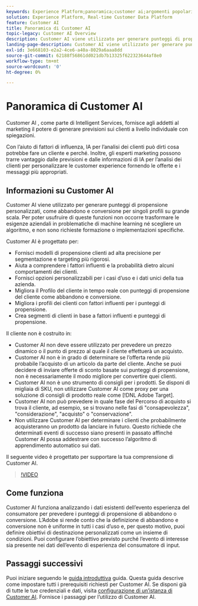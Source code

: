 ```yaml
---
keywords: Experience Platform;panoramica;customer ai;argomenti popolari;panoramica customer ai
solution: Experience Platform, Real-time Customer Data Platform
feature: Customer AI
title: Panoramica di Customer AI
topic-legacy: Customer AI Overview
description: Customer AI viene utilizzato per generare punteggi di propensione personalizzati, come abbandono e conversione per singoli profili su grande scala. Per poter usufruire di queste funzioni non occorre trasformare le esigenze aziendali in problematiche di machine learning né scegliere un algoritmo, e non sono richieste formazione o implementazioni specifiche.
landing-page-description: Customer AI viene utilizzato per generare punteggi di propensione personalizzati, come abbandono e conversione per singoli profili su grande scala.
exl-id: 3e668103-e2a2-4ce6-a40a-8029a6aaa8dd
source-git-commit: 62188f56861dd021db7b13325f622323644af8e0
workflow-type: tm+mt
source-wordcount: '0'
ht-degree: 0%

---
```



# Panoramica di Customer AI

Customer AI , come parte di Intelligent Services, fornisce agli addetti al marketing il potere di generare previsioni sui clienti a livello individuale con spiegazioni.

Con l’aiuto di fattori di influenza, IA per l’analisi dei clienti può dirti cosa potrebbe fare un cliente e perché. Inoltre, gli esperti marketing possono trarre vantaggio dalle previsioni e dalle informazioni di IA per l’analisi dei clienti per personalizzare le customer experience fornendo le offerte e i messaggi più appropriati.

## Informazioni su Customer AI

Customer AI viene utilizzato per generare punteggi di propensione personalizzati, come abbandono e conversione per singoli profili su grande scala. Per poter usufruire di queste funzioni non occorre trasformare le esigenze aziendali in problematiche di machine learning né scegliere un algoritmo, e non sono richieste formazione o implementazioni specifiche.

Customer AI è progettato per:

- Fornisci modelli di propensione clienti ad alta precisione per segmentazione e targeting più rigorosi.
- Aiuta a comprendere i fattori influenti e la probabilità dietro alcuni comportamenti dei clienti.
- Fornisci opzioni personalizzabili per i casi d’uso e i dati unici della tua azienda.
- Migliora il Profilo del cliente in tempo reale con punteggi di propensione del cliente come abbandono e conversione.
- Migliora i profili dei clienti con fattori influenti per i punteggi di propensione.
- Crea segmenti di clienti in base a fattori influenti e punteggi di propensione.

Il cliente non è costruito in:

- Customer AI non deve essere utilizzato per prevedere un prezzo dinamico o il punto di prezzo al quale il cliente effettuerà un acquisto.
- Customer AI non è in grado di determinare se l’offerta rende più probabile l’acquisto di un articolo da parte del cliente. Anche se puoi decidere di inviare offerte di sconto basate sui punteggi di propensione, non è necessariamente il modo migliore per convertire quei clienti.
- Customer AI non è uno strumento di consigli per i prodotti. Se disponi di migliaia di SKU, non utilizzare Customer AI come proxy per una soluzione di consigli di prodotto reale come [!DNL Adobe Target].
- Customer AI non può prevedere in quale fase del Percorso di acquisto si trova il cliente, ad esempio, se si trovano nelle fasi di &quot;consapevolezza&quot;, &quot;considerazione&quot;, &quot;acquisto&quot; o &quot;conservazione&quot;.
- Non utilizzare Customer AI per determinare i clienti che probabilmente acquisteranno un prodotto da lanciare in futuro. Questo richiede che determinati eventi di successo siano presenti in passato affinché Customer AI possa addestrare con successo l’algoritmo di apprendimento automatico sui dati.

Il seguente video è progettato per supportare la tua comprensione di Customer AI.

>[!VIDEO](https://video.tv.adobe.com/v/32664?learn=on&quality=12)

## Come funziona

Customer AI funziona analizzando i dati esistenti dell’evento esperienza del consumatore per prevedere i punteggi di propensione di abbandono o conversione. L’Adobe si rende conto che la definizione di abbandono e conversione non è uniforme in tutti i casi d’uso e, per questo motivo, puoi definire obiettivi di destinazione personalizzati come un insieme di condizioni. Puoi configurare l’obiettivo previsto purché l’evento di interesse sia presente nei dati dell’evento di esperienza del consumatore di input.

## Passaggi successivi

Puoi iniziare seguendo le [guida introduttiva](./getting-started.md) guida. Questa guida descrive come impostare tutti i prerequisiti richiesti per Customer AI. Se disponi già di tutte le tue credenziali e dati, visita  [configurazione di un’istanza di Customer AI](./user-guide/configure.md). Fornisce i passaggi per l’utilizzo di Customer AI.
